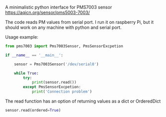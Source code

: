 A minimalistic python interface for PMS7003 sensor
https://aqicn.org/sensor/pms5003-7003/

The code reads PM values from serial port. I run it on raspberry Pi, but it should work on any machine with python and serial port.

Usage example:
```python
from pms7003 import Pms7003Sensor, PmsSensorExcpetion

if __name__ == '__main__':

    sensor = Pms7003Sensor('/dev/serial0')

    while True:
        try:
            print(sensor.read())
        except PmsSensorExcpetion:
            print('Connection problem')
```

The read function has an option of returning values as a dict or OrderedDict
```python
sensor.read(ordered=True)
```
